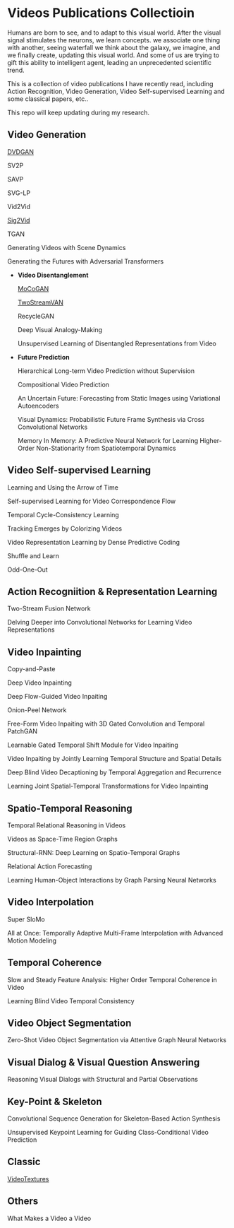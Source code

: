 # Videos Publications Collectioin

Humans are born to see, and to adapt to this visual world. After the visual signal stimulates the neurons, we learn concepts. we associate one thing with another, seeing waterfall we think about the galaxy, we imagine, and we finally create, updating this visual world. And some of us are trying to gift this ability to intelligent agent, leading an unprecedented scientific trend.

This is a collection of video publications I have recently read, including Action Recognition, Video Generation, Video Self-supervised Learning and some classical papers, etc..

This repo will keep updating during my research.




## Video Generation

[DVDGAN](VideoGeneration/DVDGAN.md)

SV2P

SAVP

SVG-LP

Vid2Vid

[Sig2Vid](https://github.com/antony0621/Publications-of-Video/blob/master/VideoGeneration/Seg2Vid.md)

TGAN

Generating Videos with Scene Dynamics

Generating the Futures with Adversarial Transformers

* **Video Disentanglement**

  [MoCoGAN](https://github.com/antony0621/Publications-of-Video/blob/master/VideoGeneration/MoCoGAN.md)

  [TwoStreamVAN](https://github.com/antony0621/Publications-of-Video/blob/master/VideoGeneration/TwoStreamVAN.md)

  RecycleGAN

  Deep Visual Analogy-Making

  Unsupervised Learning of Disentangled Representations from Video

* **Future Prediction**

  Hierarchical Long-term Video Prediction without Supervision

  Compositional Video Prediction

  An Uncertain Future: Forecasting from Static Images using Variational Autoencoders

  Visual Dynamics: Probabilistic Future Frame Synthesis via Cross Convolutional Networks

  Memory In Memory: A Predictive Neural Network for Learning Higher-Order Non-Stationarity from Spatiotemporal Dynamics



## Video Self-supervised Learning

Learning and Using the Arrow of Time

Self-supervised Learning for Video Correspondence Flow

Temporal Cycle-Consistency Learning

Tracking Emerges by Colorizing Videos

Video Representation Learning by Dense Predictive Coding

Shuffle and Learn

Odd-One-Out



## Action Recogniition & Representation Learning

Two-Stream Fusion Network

Delving Deeper into Convolutional Networks for Learning Video Representations



## Video Inpainting

Copy-and-Paste

Deep Video Inpainting

Deep Flow-Guided Video Inpaiting

Onion-Peel Network

Free-Form Video Inpaiting with 3D Gated Convolution and Temporal PatchGAN

Learnable Gated Temporal Shift Module for Video Inpaiting

Video Inpaiting by Jointly Learning Temporal Structure and Spatial Details

Deep Blind Video Decaptioning by Temporal Aggregation and Recurrence

Learning Joint Spatial-Temporal Transformations for Video Inpainting



## Spatio-Temporal Reasoning

Temporal Relational Reasoning in Videos

Videos as Space-Time Region Graphs

Structural-RNN: Deep Learning on Spatio-Temporal Graphs

Relational Action Forecasting

Learning Human-Object Interactions by Graph Parsing Neural Networks



## Video Interpolation

Super SloMo

All at Once: Temporally Adaptive Multi-Frame Interpolation with Advanced Motion Modeling



## Temporal Coherence

Slow and Steady Feature Analysis: Higher Order Temporal Coherence in Video

Learning Blind Video Temporal Consistency



## Video Object Segmentation

Zero-Shot Video Object Segmentation via Attentive Graph Neural Networks



## Visual Dialog & Visual Question Answering

Reasoning Visual Dialogs with Structural and Partial Observations



## Key-Point & Skeleton

Convolutional Sequence Generation for Skeleton-Based Action Synthesis

Unsupervised Keypoint Learning for Guiding Class-Conditional Video Prediction



## Classic

[VideoTextures](Classic/VideoTextures.md)



## Others

What Makes a Video a Video







